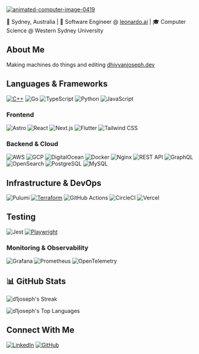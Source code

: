 <a href="https://www.animatedimages.org/cat-computer-56.htm"><img src="https://www.animatedimages.org/data/media/56/animated-computer-image-0419.gif" border="0" alt="animated-computer-image-0419" /></a>

📍 Sydney, Australia | 💼 Software Engineer @ [leonardo.ai](https://leonardo.ai/) | 🎓 Computer Science @ Western Sydney University

## About Me

Making machines do things and editing [dhivyanjoseph.dev](https://dhivyanjoseph.dev/)

## Languages & Frameworks
[![C++](https://img.shields.io/badge/C++-%2300599C.svg?logo=c%2B%2B&logoColor=white)](#)
![Go](https://img.shields.io/badge/-Go-00ADD8?style=flat-square&logo=go&logoColor=white)
![TypeScript](https://img.shields.io/badge/-TypeScript-3178C6?style=flat-square&logo=typescript&logoColor=white)
![Python](https://img.shields.io/badge/-Python-3776AB?style=flat-square&logo=python&logoColor=white)
![JavaScript](https://img.shields.io/badge/-JavaScript-F7DF1E?style=flat-square&logo=javascript&logoColor=black)

### Frontend
![Astro](https://img.shields.io/badge/-Astro-BC52EE?style=flat-square&logo=astro&logoColor=white)
![React](https://img.shields.io/badge/-React-61DAFB?style=flat-square&logo=react&logoColor=black)
![Next.js](https://img.shields.io/badge/-Next.js-000000?style=flat-square&logo=next.js&logoColor=white)
![Flutter](https://img.shields.io/badge/-Flutter-02569B?style=flat-square&logo=flutter&logoColor=white)
![Tailwind CSS](https://img.shields.io/badge/-Tailwind_CSS-38B2AC?style=flat-square&logo=tailwind-css&logoColor=white)

### Backend & Cloud
![AWS](https://img.shields.io/badge/-AWS-FF9900?style=flat-square&logo=amazonaws&logoColor=white)
![GCP](https://img.shields.io/badge/-GCP-4285F4?style=flat-square&logo=google-cloud&logoColor=white)
![DigitalOcean](https://img.shields.io/badge/-DigitalOcean-0167ff?style=flat-square&logo=digitalocean&logoColor=white)
![Docker](https://img.shields.io/badge/-Docker-2496ED?style=flat-square&logo=docker&logoColor=white)
![Nginx](https://img.shields.io/badge/-Nginx-009639?style=flat-square&logo=nginx&logoColor=white)
![REST API](https://img.shields.io/badge/-REST_API-02569B?style=flat-square&logo=fastapi&logoColor=white)
![GraphQL](https://img.shields.io/badge/-GraphQL-E10098?style=flat-square&logo=graphql&logoColor=white)
![OpenSearch](https://img.shields.io/badge/-OpenSearch-005EB8?style=flat-square&logoColor=white)
![PostgreSQL](https://img.shields.io/badge/-PostgreSQL-336791?style=flat-square&logo=postgresql&logoColor=white)
![MySQL](https://img.shields.io/badge/-MySQL-4479A1?style=flat-square&logo=mysql&logoColor=white)

## Infrastructure & DevOps
![Pulumi](https://img.shields.io/badge/-Pulumi-8A3391?style=flat-square&logo=pulumi&logoColor=white)
[![Terraform](https://img.shields.io/badge/Terraform-844FBA?logo=terraform&logoColor=fff)](#)
![GitHub Actions](https://img.shields.io/badge/-GitHub_Actions-2088FF?style=flat-square&logo=github-actions&logoColor=white)
![CircleCI](https://img.shields.io/badge/-CircleCI-343434?style=flat-square&logo=circleci&logoColor=white)
![Vercel](https://img.shields.io/badge/-Vercel-000000?style=flat-square&logo=vercel&logoColor=white)

## Testing
![Jest](https://img.shields.io/badge/-Jest-C21325?style=flat-square&logo=jest&logoColor=white)
[![Playwright](https://custom-icon-badges.demolab.com/badge/Playwright-2EAD33?logo=playwright&logoColor=fff)](#)

### Monitoring & Observability
![Grafana](https://img.shields.io/badge/-Grafana-F46800?style=flat-square&logo=grafana&logoColor=white)
![Prometheus](https://img.shields.io/badge/-Prometheus-E6522C?style=flat-square&logo=prometheus&logoColor=white)
![OpenTelemetry](https://img.shields.io/badge/-OpenTelemetry-000000?style=flat-square&logoColor=white)

## 📊 GitHub Stats

![d1joseph's Streak](https://github-readme-streak-stats.herokuapp.com/?user=d1joseph&theme=vue-dark&hide_border=true)

![d1joseph's Top Languages](https://github-readme-stats.vercel.app/api/top-langs/?username=d1joseph&theme=vue-dark&show_icons=true&hide_border=true&layout=compact)

## Connect With Me

[![LinkedIn](https://img.shields.io/badge/-LinkedIn-0077B5?style=flat-square&logo=linkedin&logoColor=white)](https://linkedin.com/in/dhivyanjoseph)
[![GitHub](https://img.shields.io/badge/-GitHub-181717?style=flat-square&logo=github&logoColor=white)](https://github.com/d1joseph)

